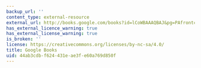 ```yaml
---
backup_url: ''
content_type: external-resource
external_url: http://books.google.com/books?id=lCoWBAAAQBAJ&pg=PAfrontcover
has_external_licence_warning: true
has_external_license_warning: true
is_broken: ''
license: https://creativecommons.org/licenses/by-nc-sa/4.0/
title: Google Books
uid: 44ab3cdb-f624-431e-ae3f-e60a769d850f
---
```

